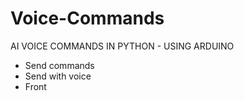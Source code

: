 # Voice-Commands

AI VOICE COMMANDS IN PYTHON - USING ARDUINO

- Send commands
- Send with voice
- Front
